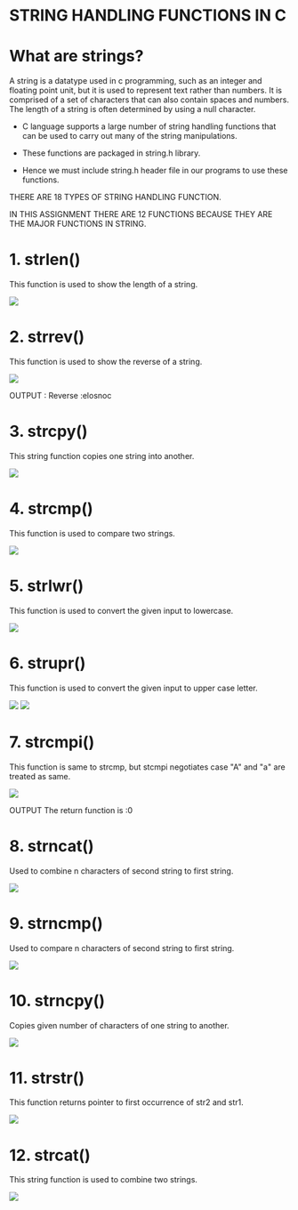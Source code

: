 # **STRING HANDLING FUNCTIONS IN C**

# What are strings?

A string is a datatype used in c programming, such as an integer and floating point unit, but it is used to represent text rather than numbers. It is comprised of a set of characters that can also contain spaces and numbers. The length of a string is often determined by using a null character.

- C language supports a large number of string handling functions that can be used to carry out many of the string manipulations.

- These functions are packaged in string.h library.

- Hence we must include string.h header file in our programs to use these functions.

THERE ARE 18 TYPES OF STRING HANDLING FUNCTION.

IN THIS ASSIGNMENT THERE ARE 12 FUNCTIONS BECAUSE THEY ARE THE MAJOR FUNCTIONS IN STRING.

# 1. **strlen()**

This function is used to show the length of a string.

![](RackMultipart20220116-4-1gtck5i_html_e973c9749874f616.png)

# 2. **strrev()**

This function is used to show the reverse of a string.

![](RackMultipart20220116-4-1gtck5i_html_e35474146641d31.png)

OUTPUT : Reverse :elosnoc

# 3. **strcpy()**

This string function copies one string into another.

![](RackMultipart20220116-4-1gtck5i_html_97da84398674cd09.png)

# 4. **strcmp()**

This function is used to compare two strings.

![](RackMultipart20220116-4-1gtck5i_html_3ba2a8dbca46c2c8.png)

# 5. **strlwr()**

This function is used to convert the given input to lowercase.

![](RackMultipart20220116-4-1gtck5i_html_3dd5b07d1ad657a8.png)

# 6. **strupr()**

This function is used to convert the given input to upper case letter.

![](RackMultipart20220116-4-1gtck5i_html_7f2acc4c91835e2b.png) ![](RackMultipart20220116-4-1gtck5i_html_e29763b3c7b60d7f.png)

# 7. **strcmpi()**

This function is same to strcmp, but stcmpi negotiates case &quot;A&quot; and &quot;a&quot; are treated as same.

![](RackMultipart20220116-4-1gtck5i_html_febf6d06c95f228a.png)

OUTPUT The return function is :0

# 8. **strncat()**

Used to combine n characters of second string to first string.

![](RackMultipart20220116-4-1gtck5i_html_f948ececc1ecc5dc.png)

# 9. **strncmp()**

Used to compare n characters of second string to first string.

![](RackMultipart20220116-4-1gtck5i_html_bbb79f86aa240d84.png)

# 10. **strncpy()**

Copies given number of characters of one string to another.

![](RackMultipart20220116-4-1gtck5i_html_974b6f7047f86bad.png)

# 11. **strstr()**

This function returns pointer to first occurrence of str2 and str1.

![](RackMultipart20220116-4-1gtck5i_html_be46ff9f4915e122.png)

# 12. **strcat()**

This string function is used to combine two strings.

![](RackMultipart20220116-4-1gtck5i_html_7c0372fd9d8f633.png)
